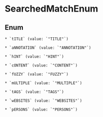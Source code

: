 
# SearchedMatchEnum

## Enum


    * `tITLE` (value: `"TITLE"`)

    * `aNNOTATION` (value: `"ANNOTATION"`)

    * `hINT` (value: `"HINT"`)

    * `cONTENT` (value: `"CONTENT"`)

    * `fUZZY` (value: `"FUZZY"`)

    * `mULTIPLE` (value: `"MULTIPLE"`)

    * `tAGS` (value: `"TAGS"`)

    * `wEBSITES` (value: `"WEBSITES"`)

    * `pERSONS` (value: `"PERSONS"`)



